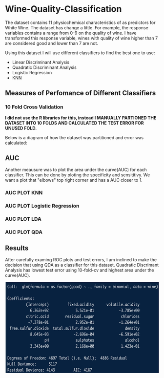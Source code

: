 # Wine-Quality-Classification

The dataset contains 11 physiochemical characteristics of as predictors for White Wine. The dataset has change a little. For example, the response variables contains a range from 0-9 on the quality of wine. I have transformed this response variable, wines with quality of wine higher than 7 are considered good and lower than 7 are not.

Using this dataset I will use different classifiers to find the best one to use:

- Linear Discriminant Analysis
- Quadratic Discriminant Analysis
- Logistic Regression 
- KNN


## Measures of Perfomance of Different Classifiers

### 10 Fold Cross Validation

**I did not use the R libraries for this, instead I MANUALLY PARTIONED THE DATASET INTO 10 FOLDS AND CALCULATED THE TEST ERROR FOR UNUSED FOLD.** 

Below is a diagram of how the dataset was partitioned and error was calculated:


## AUC

Another meausure was to plot the area under the curve(AUC) for each classifier. This can be done by ploting the specificity and sensititivy. We want a plot that "elbows" top right corner and has a AUC closer to 1.

### AUC PLOT KNN

### AUC PLOT Logistic Regression

### AUC PLOT LDA

### AUC PLOT QDA

## Results

After carefully examing ROC plots and test errors, I am inclined to make the decision that using QDA as a classifier for this dataset. Quadratic Discrimant Analysis has lowest test error using 10-fold-cv and highest area under the curve(AUC).

<img src="https://github.com/JaimeGoB/Model-Building-Variable-Selection-Methods/blob/main/data/full.png" width="600" height="300" />






